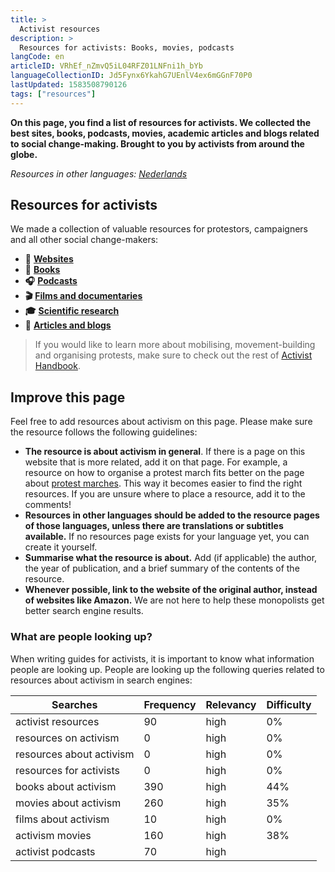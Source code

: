 ```yaml
---
title: >
  Activist resources
description: >
  Resources for activists: Books, movies, podcasts
langCode: en
articleID: VRhEf_nZmvQ5iL04RFZ01LNFni1h_bYb
languageCollectionID: Jd5Fynx6YkahG7UEnlV4ex6mGGnF70P0
lastUpdated: 1583508790126
tags: ["resources"]
---
```


**On this page, you find a list of resources for activists. We collected the best sites, books, podcasts, movies, academic articles and blogs related to social change-making. Brought to you by activists from around the globe.**

_Resources in other languages:_ [_Nederlands_](/nl/resources)

## Resources for activists

We made a collection of valuable resources for protestors, campaigners and all other social change-makers:

-   **🔗** [**Websites**](/resources/websites)
-   **📕** [**Books**](/resources/books)
-   **🎧** [**Podcasts**](/resources/podcasts)
-   **🎬** [**Films and documentaries**](/resources/films-documentaries)
-   **🎓** [**Scientific research**](/resources/scientific-research)
-   **📝** [**Articles and blogs**](/resources/articles-and-blogs)

> If you would like to learn more about mobilising, movement-building and organising protests, make sure to check out the rest of [Activist Handbook](/home/).

<div></div>

## Improve this page

Feel free to add resources about activism on this page. Please make sure the resource follows the following guidelines:

-   **The resource is about activism in general**. If there is a page on this website that is more related, add it on that page. For example, a resource on how to organise a protest march fits better on the page about [protest marches](/tactics/march). This way it becomes easier to find the right resources. If you are unsure where to place a resource, add it to the comments!
-   **Resources in other languages should be added to the resource pages of those languages, unless there are translations or subtitles available.** If no resources page exists for your language yet, you can create it yourself.
-   **Summarise what the resource is about.** Add (if applicable) the author, the year of publication, and a brief summary of the contents of the resource.
-   **Whenever possible, link to the website of the original author, instead of websites like Amazon.** We are not here to help these monopolists get better search engine results.

### What are people looking up?

When writing guides for activists, it is important to know what information people are looking up. People are looking up the following queries related to resources about activism in search engines:

<div><table><thead><tr><th>Searches</th><th>Frequency</th><th>Relevancy</th><th>Difficulty</th></tr></thead><tbody><tr><td>activist resources</td><td>90</td><td>high</td><td>0%</td></tr><tr><td>resources on activism</td><td>0</td><td>high</td><td>0%</td></tr><tr><td>resources about activism</td><td>0</td><td>high</td><td>0%</td></tr><tr><td>resources for activists</td><td>0</td><td>high</td><td>0%</td></tr><tr><td>books about activism</td><td>390</td><td>high</td><td>44%</td></tr><tr><td>movies about activism</td><td>260</td><td>high</td><td>35%</td></tr><tr><td>films about activism</td><td>10</td><td>high</td><td>0%</td></tr><tr><td>activism movies</td><td>160</td><td>high</td><td>38%</td></tr><tr><td>activist podcasts</td><td>70</td><td>high</td><td></td></tr></tbody></table></div>